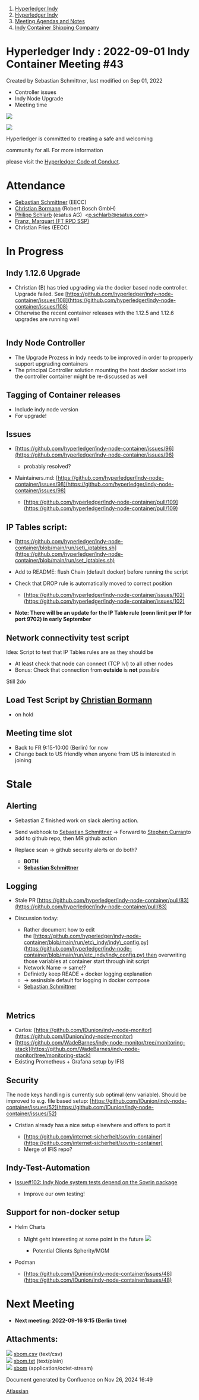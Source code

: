 1. [Hyperledger Indy](index.html)
2. [Hyperledger Indy](Hyperledger-Indy_19464194.html)
3. [Meeting Agendas and Notes](Meeting-Agendas-and-Notes_19464715.html)
4. [Indy Container Shipping Company](Indy-Container-Shipping-Company_19464565.html)

# Hyperledger Indy : 2022-09-01 Indy Container Meeting #43

Created by Sebastian Schmittner, last modified on Sep 01, 2022

- Controller issues
- Indy Node Upgrade
- Meeting time

![](https://wiki.hyperledger.org/download/attachments/29034696/Antitrustnotice.png?version=1&modificationDate=1581695654000&api=v2)

![](https://wiki.hyperledger.org/download/attachments/2392771/welcome.png?version=2&modificationDate=1572450107000&api=v2)

Hyperledger is committed to creating a safe and welcoming

community for all. For more information

please visit the [Hyperledger Code of Conduct](https://lf-hyperledger.atlassian.net/wiki/spaces/HYP/pages/19595281/Hyperledger+Code+of+Conduct).

# Attendance

- [Sebastian Schmittner](https://lf-hyperledger.atlassian.net/wiki/people/5f3100521ac29c004582f9d5?ref=confluence) (EECC)
- [Christian Bormann](https://lf-hyperledger.atlassian.net/wiki/people/712020:402bd53a-7b29-43cf-927d-955c323c7ed7?ref=confluence) (Robert Bosch GmbH)
- [Philipp Schlarb](https://lf-hyperledger.atlassian.net/wiki/people/712020:746f867b-3462-4658-8241-e74712f0cf6a?ref=confluence) (esatus AG)  &lt;p.schlarb@esatus.com&gt;
- [Franz, Marquart (FT RPD SSP)](https://lf-hyperledger.atlassian.net/wiki/people/5e9ef5ee313afc0c1f08513b?ref=confluence)
- Christian Fries (EECC)

# In Progress

## Indy 1.12.6 Upgrade

- Christian (B) has tried upgrading via the docker based node controller. Upgrade failed. See [https://github.com/hyperledger/indy-node-container/issues/108](https://github.com/hyperledger/indy-node-container/issues/108)
- Otherwise the recent container releases with the 1.12.5 and 1.12.6 upgrades are running well

```

```

## Indy Node Controller

- The Upgrade Prozess in Indy needs to be improved in order to propperly support upgrading containers
- The principal Controller solution mounting the host docker socket into the controller container might be re-discussed as well

## Tagging of Container releases

- Include indy node version
- For upgrade!

## Issues

- [https://github.com/hyperledger/indy-node-container/issues/96](https://github.com/hyperledger/indy-node-container/issues/96)
  
  - probably resolved?
- Maintainers.md: [https://github.com/hyperledger/indy-node-container/issues/98](https://github.com/hyperledger/indy-node-container/issues/98)
  
  - [https://github.com/hyperledger/indy-node-container/pull/109](https://github.com/hyperledger/indy-node-container/pull/109)

## IP Tables script:

- [https://github.com/hyperledger/indy-node-container/blob/main/run/set\_iptables.sh](https://github.com/hyperledger/indy-node-container/blob/main/run/set_iptables.sh)
- Add to README: flush Chain (default docker) before running the script
- Check that DROP rule is automatically moved to correct position
  
  - [https://github.com/hyperledger/indy-node-container/issues/102](https://github.com/hyperledger/indy-node-container/issues/102)
- **Note: There will be an update for the IP Table rule (conn limit per IP for port 9702) in early September**

## Network connectivity test script

Idea: Script to test that IP Tables rules are as they should be

- At least check that node can connect (TCP lvl) to all other nodes
- Bonus: Check that connection from **outside** is **not** possible

Still 2do

## Load Test Script by [Christian Bormann](https://lf-hyperledger.atlassian.net/wiki/people/712020:402bd53a-7b29-43cf-927d-955c323c7ed7?ref=confluence)

- on hold

## Meeting time slot

- Back to FR 9:15-10:00 (Berlin) for now
- Change back to US friendly when anyone from US is interested in joining

# Stale

## Alerting

- Sebastian Z finished work on slack alerting action.
- Send webhook to [Sebastian Schmittner](https://lf-hyperledger.atlassian.net/wiki/people/5f3100521ac29c004582f9d5?ref=confluence) → Forward to [Stephen Curran](https://lf-hyperledger.atlassian.net/wiki/people/557058:d676f135-ecd6-465b-b7eb-f87976bf4569?ref=confluence)to add to github repo, then MR github action
- Replace scan → github security alerts or do both?
  
  - **BOTH**
  - **[Sebastian Schmittner](https://lf-hyperledger.atlassian.net/wiki/people/5f3100521ac29c004582f9d5?ref=confluence)**

## Logging

- Stale PR [https://github.com/hyperledger/indy-node-container/pull/83](https://github.com/hyperledger/indy-node-container/pull/83)
- Discussion today:
  
  - Rather document how to edit the [https://github.com/hyperledger/indy-node-container/blob/main/run/etc\_indy/indy\_config.py](https://github.com/hyperledger/indy-node-container/blob/main/run/etc_indy/indy_config.py) then overwriting those variables at container start through init script
  - Network Name → same!?
  - Definietly keep READE + docker logging explanation
  - → sesinsible default for logging in docker compose
  - [Sebastian Schmittner](https://lf-hyperledger.atlassian.net/wiki/people/5f3100521ac29c004582f9d5?ref=confluence)

`
`

## Metrics

- Carlos: [https://github.com/IDunion/indy-node-monitor](https://github.com/IDunion/indy-node-monitor)
- [https://github.com/WadeBarnes/indy-node-monitor/tree/monitoring-stack](https://github.com/WadeBarnes/indy-node-monitor/tree/monitoring-stack)
- Existing Prometheus + Grafana setup by IFIS

## Security

The node keys handling is currently sub optimal (env variable). Should be improved to e.g. file based setup: [https://github.com/IDunion/indy-node-container/issues/52](https://github.com/IDunion/indy-node-container/issues/52)

- Cristian already has a nice setup elsewhere and offers to port it
  
  - [https://github.com/internet-sicherheit/sovrin-container](https://github.com/internet-sicherheit/sovrin-container)
  - Merge of IFIS repo?

## Indy-Test-Automation

- [Issue#102: Indy Node system tests depend on the Sovrin package](https://github.com/hyperledger/indy-test-automation/issues/102)
  
  - Improve our own testing!

## Support for non-docker setup

- Helm Charts
  
  - Might geht interesting at some point in the future ![](https://camo.githubusercontent.com/7e4cf683aeb643293367a81dbbea274c542be3b6c2d6ed4b9d671ef8bfc19f0c/68747470733a2f2f6769746875622e6769746875626173736574732e636f6d2f696d616765732f69636f6e732f656d6f6a692f756e69636f64652f31663630392e706e67)
    
    - Potential Clients Spherity/MGM
- Podman
  
  - [https://github.com/IDunion/indy-node-container/issues/48](https://github.com/IDunion/indy-node-container/issues/48)

# Next Meeting

- **Next meeting: 2022-09-16 9:15 (Berlin time)**

## Attachments:

![](images/icons/bullet_blue.gif) [sbom.csv](attachments/19466234/19466235.csv) (text/csv)  
![](images/icons/bullet_blue.gif) [sbom.txt](attachments/19466234/19466236.txt) (text/plain)  
![](images/icons/bullet_blue.gif) [sbom](attachments/19466234/19466237) (application/octet-stream)

Document generated by Confluence on Nov 26, 2024 16:49

[Atlassian](http://www.atlassian.com/)

